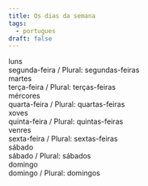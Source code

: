 ```yaml
---
title: Os dias da semana
tags:
  - portugues
draft: false
---
```

<e-card color="1">
<div>luns</div>
<div>segunda-feira / Plural: segundas-feiras</div>
</e-card>

<e-card color="2">
<div>martes</div>
<div>terça-feira / Plural: terças-feiras</div>
</e-card>

<e-card color="3">
<div>mércores</div>
<div>quarta-feira / Plural: quartas-feiras</div>
</e-card>

<e-card color="4">
<div>xoves</div>
<div>quinta-feira / Plural: quintas-feiras</div>
</e-card>

<e-card color="5">
<div>venres</div>
<div>sexta-feira / Plural: sextas-feiras</div>
</e-card>

<e-card color="6">
<div>sábado</div>
<div>sábado / Plural: sábados</div>
</e-card>

<e-card color="7">
<div>domingo</div>
<div>domingo / Plural: domingos</div>
</e-card>
